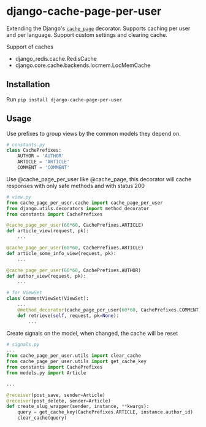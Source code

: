 # django-cache-page-per-user
Extending the Django's [`cache_page`](https://docs.djangoproject.com/en/dev/topics/cache/#the-per-view-cache) decorator.
Supports caching per user and per language.
Support custom settings and clearing cache.

Support of caches
- django_redis.cache.RedisCache
- django.core.cache.backends.locmem.LocMemCache

## Installation
Run `pip install django-cache-page-per-user`

## Usage
Use prefixes to group views by the common models they depend on.

```python
# constants.py
class CachePrefixes:
    AUTHOR = 'AUTHOR'
    ARTICLE = 'ARTICLE'
    COMMENT = 'COMMENT'
```
Use @cache_page_per_user like @cache_page, this decorator will cache responses with only safe methods and with status 200
```python
# view.py
from cache_page_per_user.cache import cache_page_per_user
from django.utils.decorators import method_decorator
from constants import CachePrefixes

@cache_page_per_user(60*60, CachePrefixes.ARTICLE)
def article_view(request, pk):
    ...

@cache_page_per_user(60*60, CachePrefixes.ARTICLE)
def article_some_info_view(request, pk):
    ...

@cache_page_per_user(60*60, CachePrefixes.AUTHOR)
def author_view(request, pk):
    ...

# for ViewSet
class CommentViewSet(ViewSet):
    ...
    @method_decorator(cache_page_per_user(60*60, CachePrefixes.COMMENT))
    def retrieve(self, request, pk=None):
        ...

```
Create signals on the model, when changed, the cache will be reset
```python
# signals.py
...
from cache_page_per_user.utils import clear_cache
from cache_page_per_user.utils import get_cache_key
from constants import CachePrefixes
from models.py import Article

...

@receiver(post_save, sender=Article)
@receiver(post_delete, sender=Article)
def create_slug_wrapper(sender, instance, **kwargs):
    query = get_cache_key(CachePrefixes.ARTICLE, instance.author_id)
    clear_cache(query)
```
